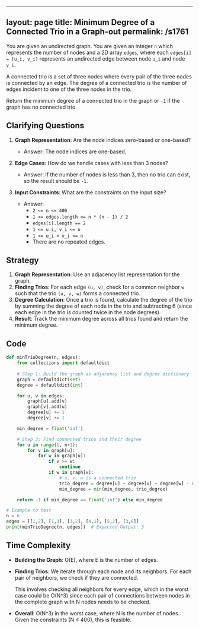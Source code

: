 
---
layout: page
title:  Minimum Degree of a Connected Trio in a Graph-out
permalink: /s1761
---

You are given an undirected graph. You are given an integer `n` which represents the number of nodes and a 2D array `edges`, where each `edges[i] = [u_i, v_i]` represents an undirected edge between node `u_i` and node `v_i`.

A connected trio is a set of three nodes where every pair of the three nodes is connected by an edge. The degree of a connected trio is the number of edges incident to one of the three nodes in the trio.

Return the minimum degree of a connected trio in the graph or `-1` if the graph has no connected trio.

## Clarifying Questions

1. **Graph Representation**: Are the node indices zero-based or one-based?
   - Answer: The node indices are one-based.

2. **Edge Cases**: How do we handle cases with less than 3 nodes?
   - Answer: If the number of nodes is less than 3, then no trio can exist, so the result should be `-1`.

3. **Input Constraints**: What are the constraints on the input size?
   - Answer: 
     - `2 <= n <= 400`
     - `1 <= edges.length <= n * (n - 1) / 2`
     - `edges[i].length == 2`
     - `1 <= u_i, v_i <= n`
     - `1 <= u_i < v_i <= n`
     - There are no repeated edges.

## Strategy

1. **Graph Representation**: Use an adjacency list representation for the graph.
2. **Finding Trios**: For each edge `(u, v)`, check for a common neighbor `w` such that the trio `(u, v, w)` forms a connected trio.
3. **Degree Calculation**: Once a trio is found, calculate the degree of the trio by summing the degree of each node in the trio and subtracting 6 (since each edge in the trio is counted twice in the node degrees).
4. **Result**: Track the minimum degree across all trios found and return the minimum degree.

## Code

```python
def minTrioDegree(n, edges):
    from collections import defaultdict
    
    # Step 1: Build the graph as adjacency list and degree dictionary
    graph = defaultdict(set)
    degree = defaultdict(int)

    for u, v in edges:
        graph[u].add(v)
        graph[v].add(u)
        degree[u] += 1
        degree[v] += 1

    min_degree = float('inf')

    # Step 2: Find connected trios and their degree
    for u in range(1, n+1):
        for v in graph[u]:
            for w in graph[u]:
                if v >= w:
                    continue
                if w in graph[v]:
                    # u, v, w is a connected trio
                    trio_degree = degree[u] + degree[v] + degree[w] - 6
                    min_degree = min(min_degree, trio_degree)

    return -1 if min_degree == float('inf') else min_degree

# Example to test
n = 6
edges = [[1,2], [1,3], [3,2], [4,1], [5,2], [3,6]]
print(minTrioDegree(n, edges))  # Expected Output: 3
```

## Time Complexity

- **Building the Graph**: O(E), where E is the number of edges.
- **Finding Trios**: We iterate through each node and its neighbors. For each pair of neighbors, we check if they are connected.
  
  This involves checking all neighbors for every edge, which in the worst case could be O(N^3) since each pair of connections between nodes in the complete graph with N nodes needs to be checked.

- **Overall**: O(N^3) in the worst case, where N is the number of nodes. Given the constraints (N ≤ 400), this is feasible.